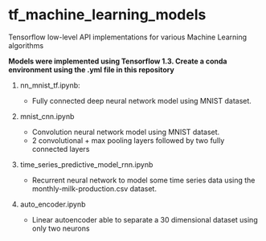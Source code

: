 # tf_machine_learning_models
Tensorflow low-level API implementations for various Machine Learning algorithms

**Models were implemented using Tensorflow 1.3. Create a conda environment using the .yml file in this repository**

1. nn_mnist_tf.ipynb:
   - Fully connected deep neural network model using MNIST dataset.

2. mnist_cnn.ipynb
   - Convolution neural network model using MNIST dataset.
   - 2 convolutional + max pooling layers followed by two fully connected layers

3. time_series_predictive_model_rnn.ipynb
   - Recurrent neural network to model some time series data using the monthly-milk-production.csv dataset.

4. auto_encoder.ipynb
   - Linear autoencoder able to separate a 30 dimensional dataset using only two neurons
